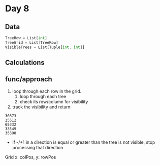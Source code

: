 # Day 8

## Data

```python
TreeRow = List[int]
TreeGrid = List[TreeRow]
VisibleTrees = List[Tuple[int, int]]
```

## Calculations

## func/approach

1. loop through each row in the grid.
   1. loop through each tree
   1. check its row/column for visibility
1. track the visibility and return

```text
30373
25512
65332
33549
35390
```

- if -/+1 in a direction is equal or greater than the tree is not visible, stop processing that direction

Grid x: colPos, y: rowPos
